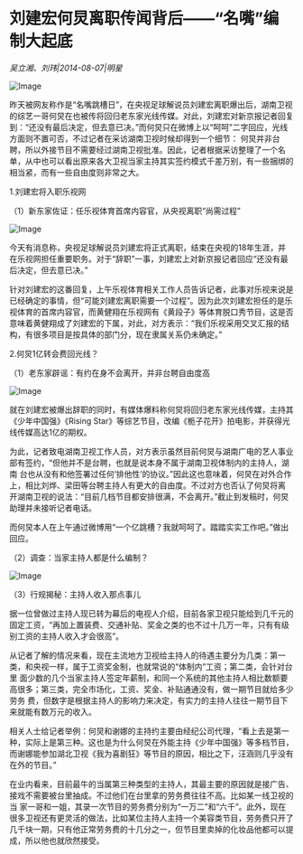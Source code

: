 # 刘建宏何炅离职传闻背后——“名嘴”编制大起底

*吴立湘、刘玮|2014-08-07|明星*

![Image](http://mmbiz.qpic.cn/mmbiz/gYyEM1LKB3coXah3bLmHfL5HO4huDVkmxgukOOS0LbsupuwVCUHwtV4QpxfnxnmIffIcuNX1Qu1w7k2ptQjLJQ/640?tp=webp&wxfrom=5&wx_lazy=1)

昨天被网友称作是“名嘴跳槽日”，在央视足球解说员刘建宏离职爆出后，湖南卫视的综艺一哥何炅在也被传将回归老东家光线传媒。对此，刘建宏对新京报记者回复到：“还没有最后决定，但去意已决。”而何炅只在微博上以“呵呵”二字回应，光线方面则不置可否，不过记者在采访湖南卫视时候却得到一个细节： 何炅并非台聘，所以外接节目不需要经过湖南卫视批准。因此，记者根据采访整理了一个名单，从中也可以看出原来各大卫视当家主持其实签约模式千差万别，有一些捆绑的相当紧，而有一些自由度则非常之大。

1.刘建宏将入职乐视网

（1）新东家佐证：任乐视体育首席内容官，从央视离职“尚需过程”

![Image](http://mmbiz.qpic.cn/mmbiz/gYyEM1LKB3coXah3bLmHfL5HO4huDVkm2Kd1lxlpGzShnKKfdLTLSgwicvZvL9h0wmXUTdRwD7ayu9Yan89icRiaA/640?tp=webp&wxfrom=5&wx_lazy=1)

今天有消息称，央视足球解说员刘建宏将正式离职，结束在央视的18年生涯，并在乐视网担任重要职务。对于“辞职”一事，刘建宏上对新京报记者回应“还没有最后决定，但去意已决。”

针对刘建宏的这番回复，上午乐视体育相关工作人员告诉记者，此事对乐视来说是已经确定的事情，但“可能刘建宏离职需要一个过程”。因为此次刘建宏担任的是乐 视体育的首席内容官，而黄健翔在乐视网有《黄段子》等体育脱口秀节目，这是否意味着黄健翔成了刘建宏的下属，对此，对方表示：“我们乐视采用交叉汇报的结 构，有很多项目是按具体的部门分，现在隶属关系仍未确定。”

2.何炅1亿转会费回光线？

（1）老东家辟谣：有约在身不会离开，并非台聘自由度高

![Image](http://mmbiz.qpic.cn/mmbiz/gYyEM1LKB3coXah3bLmHfL5HO4huDVkmwibo6V5NfRjBfbspJ8fM7yWfYBiatWNNJyUNklBohPv2bTUgG38cdukw/640?tp=webp&wxfrom=5&wx_lazy=1)

就在刘建宏被爆出辞职的同时，有媒体爆料称何炅将回归老东家光线传媒，主持其《少年中国强》《Rising Star》等综艺节目，改编《栀子花开》拍电影，并获得光线传媒高达1亿的期权。

为此，记者致电湖南卫视工作人员，对方表示虽然目前何炅与湖南广电的艺人事业部有签约，“但他并不是台聘，也就是说本身不属于湖南卫视体制内的主持人，湖南 台也从没有和他签署过任何‘排他性’的协议。”因此这也意味着，何炅在对外合作上，相比刘烨、梁田等台聘主持人有更大的自由度。不过对方也否认了何炅将离 开湖南卫视的说法：“目前几档节目都安排很满，不会离开。”截止到发稿时，何炅助理并未接听记者电话。

而何炅本人在上午通过微博用“一个亿跳槽？我就呵呵了。踏踏实实工作吧。”做出回应。

（2）调查：当家主持人都是什么编制？

![Image](http://mmbiz.qpic.cn/mmbiz/gYyEM1LKB3coXah3bLmHfL5HO4huDVkmSRr9la0hIR9ThB7xrNnYM2TBJn4ic9X7XibZ9YhV6fnYEUMjShXWOTqg/640?tp=webp&wxfrom=5&wx_lazy=1)

（3）行规揭秘：主持人收入那点事儿

据一位曾做过主持人现已转为幕后的电视人介绍，目前各家卫视只能给到几千元的固定工资，“再加上置装费、交通补贴、奖金之类的也不过十几万一年，只有有级别工资的主持人收入才会很高”。

从记者了解的情况来看，现在主流地方卫视给主持人的待遇主要分为几类：第一类，和央视一样，属于工资奖金制，也就常说的“体制内”工资；第二类，会针对台里 面少数的几个当家主持人签定年薪制，和同一个系统的其他主持人相比数额要高很多；第三类，完全市场化，工资、奖金、补贴通通没有，做一期节目就给多少劳务 费，但数字是根据主持人的影响力来决定，有实力的主持人往往一期节目下来就能有数万元的收入。

相关人士给记者举例：何炅和谢娜的主持约主要由经纪公司代理，“看上去是第一种，实际上是第三种。这也是为什么何炅在外能主持《少年中国强》等多档节目，而谢娜能参加湖北卫视《我为喜剧狂》等节目的原因，相比之下，汪涵则几乎没有在外的节目。”

在业内看来，目前最牛的当属第三种类型的主持人，其最主要的原因就是接广告、接戏不需要被台里抽成。不过他们在台里拿的劳务费往往不高。比如某一线卫视的当 家一哥和一姐，其录一次节目的劳务费分别为“一万二”和“六千”。此外，现在很多卫视还有更灵活的做法，比如某位主持人主持一个美容类节目，劳务费只开了 几千块一期，只有他正常劳务费的十几分之一，但节目里卖掉的化妆品他都可以提成，所以他也就欣然接受。

